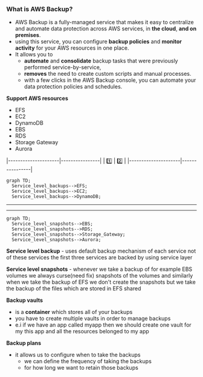 ### What is AWS Backup?
- AWS Backup is a fully-managed service that makes it easy to centralize and automate data protection across AWS services, in **the cloud**, **and on premises**. 
- using this service, you can configure **backup policies** and **monitor activity** for your AWS resources in one place. 
- It allows you to 
  - **automate** and **consolidate** backup tasks that were previously performed service-by-service, 
  - **removes** the need to create custom scripts and manual processes. 
  - with a few clicks in the AWS Backup console, you can automate your data protection policies and schedules.

**Support AWS resources**
- EFS
- EC2
- DynamoDB
- EBS
- RDS
- Storage Gateway
- Aurora

|---------------------|----------------|
| :one:               | :two:          |
|---------------------|----------------|
```mermaid
graph TD;
  Service_level_backups-->EFS;
  Service_level_backups-->EC2;
  Service_level_backups-->DynamoDB;
```

------------------

------------------

```mermaid
graph TD;
  Service_level_snapshots-->EBS;
  Service_level_snapshots-->RDS;
  Service_level_snapshots-->Storage_Gateway;
  Service_level_snapshots-->Aurora;
```

**Service level backup** - uses default backup mechanism of each service not of these services the first three services are backed by using service layer 

**Service level snapshots** - whenever we take a backup of for example EBS volumes we always curse(need fix) snapshots of the volumes and similarly when we take the backup of EFS we don't create the snapshots but we take the backup of the files which are stored in EFS shared 


**Backup vaults** 
- is a **container** which stores all of your backups 
- you have to create multiple vaults in order to manage backups
- e.i if we have an app called myapp then we should create one vault for my this app and all the resources belonged to my app

**Backup plans** 
- it allows us to configure when to take the backups 
  - we can define the frequency of taking the backups 
  - for how long we want to retain those backups  
